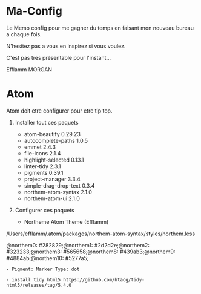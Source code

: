 # Ma-Config

Le Memo config pour me gagner du temps en faisant mon nouveau bureau a chaque fois.

N'hesitez pas a vous en inspirez si vous voulez.

C'est pas tres présentable pour l'instant...

Efflamm MORGAN



# Atom

Atom doit etre configurer pour etre tip top.

1) Installer tout ces paquets
    - atom-beautify 0.29.23
    - autocomplete-paths 1.0.5
    - emmet 2.4.3
    - file-icons 2.1.4
    - highlight-selected 0.13.1
    - linter-tidy 2.3.1
    - pigments 0.39.1
    - project-manager 3.3.4
    - simple-drag-drop-text 0.3.4
    - northem-atom-syntax 2.1.0
    - northem-atom-ui 2.1.0

2) Configurer ces paquets
    - Northeme Atom Theme (Efflamm)

/Users/efflamm/.atom/packages/northem-atom-syntax/styles/northem.less

@northem0: #282829;@northem1: #2d2d2e;@northem2: #323233;@northem3: #565658;@northem8: #439ab3;@northem9: #4884ab;@northem10: #5277a5;

    - Pigment: Marker Type: dot

    - install tidy html5 https://github.com/htacg/tidy-html5/releases/tag/5.4.0
